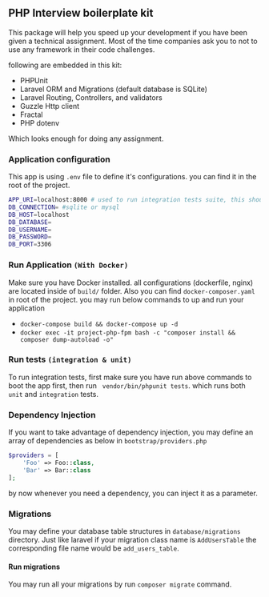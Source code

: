 ## PHP Interview boilerplate kit
This package will help you speed up your development if you have been given a technical assignment.
Most of the time companies ask you to not to use any framework in their code challenges. 

following are embedded in this kit:
- PHPUnit 
- Laravel ORM and Migrations  (default database is SQLite)
- Laravel Routing, Controllers, and validators
- Guzzle Http client
- Fractal
- PHP dotenv

Which looks enough for doing any assignment.

    
### Application configuration
This app is using `.env` file to define it's configurations. you can find it in the root of the project.
```bash
APP_URI=localhost:8000 # used to run integration tests suite, this should be same for application
DB_CONNECTION= #sqlite or mysql
DB_HOST=localhost
DB_DATABASE=
DB_USERNAME=
DB_PASSWORD=
DB_PORT=3306
```
### Run Application `(With Docker)`
Make sure you have Docker installed. all configurations (dockerfile, nginx) are located inside of `build/` folder.
Also you can find `docker-composer.yaml` in root of the project. you may run below commands to up and run your application

- `docker-compose build && docker-compose up -d` 
- `docker exec -it project-php-fpm bash -c "composer install && composer dump-autoload -o"` 

### Run tests `(integration & unit)`
To run integration tests, first make sure you have run above commands to boot the app first, then run ` vendor/bin/phpunit tests`.
which runs both `unit` and `integration` tests.

### Dependency Injection 
If you want to take advantage of dependency injection, you may define an array of dependencies
as below in `bootstrap/providers.php`
```php
$providers = [
    'Foo' => Foo::class,
    'Bar' => Bar::class
];
```
by now whenever you need a dependency, you can inject it as a parameter.

### Migrations
You may define your database table structures in `database/migrations` directory. Just like laravel
if your migration class name is `AddUsersTable` the corresponding file name would be `add_users_table`.

#### Run migrations
You may run all your migrations by run `composer migrate` command.
